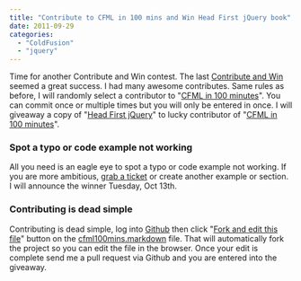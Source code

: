 ```yaml
---
title: "Contribute to CFML in 100 mins and Win Head First jQuery book"
date: 2011-09-29
categories: 
  - "ColdFusion"
  - "jquery"
---
```


Time for another Contribute and Win contest. The last [Contribute and Win](http://mikehenke.com/contribute-win-a-chance-for-object-oriented-programming) seemed a great success. I had many awesome contributes. Same rules as before, I will randomly select a contributor to "[CFML in 100 minutes](https://github.com/mhenke/CFML-in-100-minutes)". You can commit once or multiple times but you will only be entered in once. I will giveaway a copy of "[Head First jQuery](http://www.amazon.com/gp/product/1449393217)" to lucky contributor of "[CFML in 100 minutes](https://github.com/mhenke/CFML-in-100-minutes)".

### Spot a typo or code example not working

All you need is an eagle eye to spot a typo or code example not working. If you are more ambitious, [grab a ticket](https://github.com/mhenke/CFML-in-100-minutes/issues) or create another example or section. I will announce the winner Tuesday, Oct 13th.

### Contributing is dead simple

Contributing is dead simple, log into [Github](http://www.github.com/) then click "[Fork and edit this file](https://github.com/blog/844-forking-with-the-edit-button)" button on the [cfml100mins.markdown](https://github.com/mhenke/CFML-in-100-minutes/blob/develop/cfml100mins.markdown) file. That will automatically fork the project so you can edit the file in the browser. Once your edit is complete send me a pull request via Github and you are entered into the giveaway.
